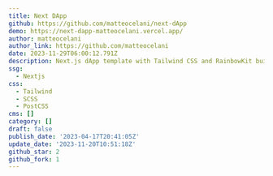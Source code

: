 ```yaml
---
title: Next DApp
github: https://github.com/matteocelani/next-dApp
demo: https://next-dapp-matteocelani.vercel.app/
author: matteocelani
author_link: https://github.com/matteocelani
date: 2023-11-29T06:00:12.791Z
description: Next.js dApp template with Tailwind CSS and RainbowKit built in TypeScript.
ssg:
  - Nextjs
css:
  - Tailwind
  - SCSS
  - PostCSS
cms: []
category: []
draft: false
publish_date: '2023-04-17T20:41:05Z'
update_date: '2023-11-20T10:51:18Z'
github_star: 2
github_fork: 1
---
```

